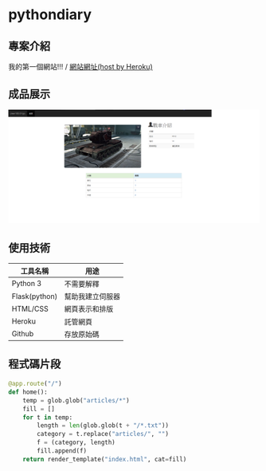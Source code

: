 # pythondiary

## 專案介紹

我的第一個網站!!!
/
[網站網址(host by Heroku)](https://pythondiary1218.herokuapp.com/)

## 成品展示

![](https://github.com/Rhm-B-WT/PythonDiary/blob/master/%E6%9C%AA%E5%91%BD%E5%90%8D.png)

## 使用技術

工具名稱 | 用途
---------|----------
Python 3 | 不需要解釋
Flask(python)    | 幫助我建立伺服器
HTML/CSS  | 網頁表示和排版
Heroku   | 託管網頁
Github   | 存放原始碼

## 程式碼片段

```python
@app.route("/")
def home():
    temp = glob.glob("articles/*")
    fill = []
    for t in temp:
        length = len(glob.glob(t + "/*.txt"))
        category = t.replace("articles/", "")
        f = (category, length)
        fill.append(f)
    return render_template("index.html", cat=fill)

```
